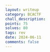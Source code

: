 ```yaml
---
layout: writeup
category: BCACTF
chall_description: 
points: 75
solves: 80
tags: rev
date: 2024-06-11
comments: false
---
```


